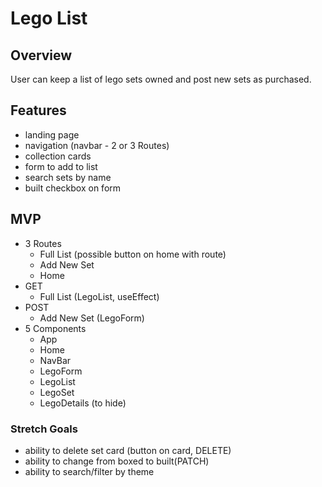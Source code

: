 # Lego List
## Overview
User can keep a list of lego sets owned and post new sets as purchased.
## Features
* landing page
* navigation (navbar - 2 or 3 Routes)
* collection cards
* form to add to list
* search sets by name 
* built checkbox on form
## MVP
* 3 Routes
    - Full List (possible button on home with route)
    - Add New Set 
    - Home
* GET
    - Full List (LegoList, useEffect)
* POST
    - Add New Set (LegoForm) 
* 5 Components
    - App
    - Home
    - NavBar
    - LegoForm 
    - LegoList
    - LegoSet
    - LegoDetails (to hide)
### Stretch Goals
* ability to delete set card (button on card, DELETE) 
* ability to change from boxed to built(PATCH)
* ability to search/filter by theme
